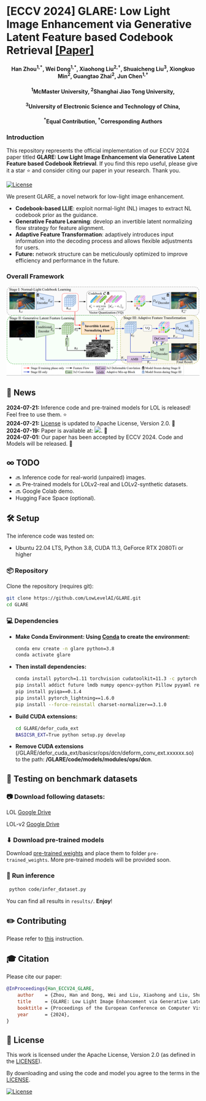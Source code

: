 #  [ECCV 2024] GLARE: Low Light Image Enhancement via Generative Latent Feature based Codebook Retrieval [[Paper]](https://arxiv.org/pdf/2407.12431)

<h4 align="center">Han Zhou<sup>1,*</sup>, Wei Dong<sup>1,*</sup>, Xiaohong Liu<sup>2,&dagger;</sup>, Shuaicheng Liu<sup>3</sup>, Xiongkuo Min<sup>2</sup>, Guangtao Zhai<sup>2</sup>, Jun Chen<sup>1,&dagger;</sup></center>
<h4 align="center"><sup>1</sup>McMaster University, <sup>2</sup>Shanghai Jiao Tong University, 
<h4 align="center"><sup>3</sup>University of Electronic Science and Technology of China,</center></center>
<h4 align="center"><sup>*</sup>Equal Contribution, <sup>&dagger;</sup>Corresponding Authors</center></center>


### Introduction
This repository represents the official implementation of our ECCV 2024 paper titled **GLARE: Low Light Image Enhancement via Generative Latent Feature based Codebook Retrieval**. If you find this repo useful, please give it a star ⭐ and consider citing our paper in your research. Thank you.

[![License](https://img.shields.io/badge/License-Apache--2.0-929292)](https://www.apache.org/licenses/LICENSE-2.0)

We present GLARE, a novel network for low-light image enhancement.

- **Codebook-based LLIE**: exploit normal-light (NL) images to extract NL codebook prior as the guidance.
- **Generative Feature Learning**: develop an invertible latent normalizing flow strategy for feature alignment.
- **Adaptive Feature Transformation**: adaptively introduces input information into the decoding process and allows flexible adjustments for users. 
- **Future:** network structure can be meticulously optimized to improve efficiency and performance in the future.

### Overall Framework
![teaser](images/framework.png)

## 📢 News
**2024-07-21:** Inference code and pre-trained models for LOL is released! Feel free to use them. ⭐ <br>
**2024-07-21:** [License](LICENSE.txt) is updated to Apache License, Version 2.0. 💫 <br>
**2024-07-19:** Paper is available at: <a href="https://arxiv.org/pdf/2407.12431"><img src="https://img.shields.io/badge/arXiv-PDF-b31b1b" height="16"></a>. :tada: <br>
**2024-07-01:** Our paper has been accepted by ECCV 2024. Code and Models will be released. :rocket:<br>


## ∞ TODO
- 🔜 Inference code for real-world (unpaired) images.
- 🔜 Pre-trained models for LOLv2-real and LOLv2-synthetic datasets.
- 🔜 Google Colab demo.
- Hugging Face Space (optional).

## 🛠️ Setup

The inference code was tested on:

- Ubuntu 22.04 LTS, Python 3.8, CUDA 11.3, GeForce RTX 2080Ti or higher

### 📦 Repository

Clone the repository (requires git):

```bash
git clone https://github.com/LowLevelAI/GLARE.git
cd GLARE
```

### 💻 Dependencies

- **Make Conda Environment: Using [Conda](https://conda.io/projects/conda/en/latest/user-guide/tasks/manage-environments.html) to create the environment:** 

    ```bash
    conda env create -n glare python=3.8
    conda activate glare
    ```
- **Then install dependencies:**

  ```bash
  conda install pytorch=1.11 torchvision cudatoolkit=11.3 -c pytorch
  pip install addict future lmdb numpy opencv-python Pillow pyyaml requests scikit-image scipy tqdm yapf einops tb-nightly natsort
  pip install pyiqa==0.1.4 
  pip install pytorch_lightning==1.6.0
  pip install --force-reinstall charset-normalizer==3.1.0
  ```

- **Build CUDA extensions:**
  
  ```bash
  cd GLARE/defor_cuda_ext
  BASICSR_EXT=True python setup.py develop
  ```

- **Remove CUDA extensions** (/GLARE/defor_cuda_ext/basicsr/ops/dcn/deform_conv_ext.xxxxxx.so) to the path: **/GLARE/code/models/modules/ops/dcn**.


## 🏃 Testing on benchmark datasets

### 📷 Download following datasets:

LOL [Google Drive](https://drive.google.com/file/d/1L-kqSQyrmMueBh_ziWoPFhfsAh50h20H/view?usp=sharing)

LOL-v2 [Google Drive](https://drive.google.com/file/d/1Ou9EljYZW8o5dbDCf9R34FS8Pd8kEp2U/view?usp=sharing)



### ⬇ Download pre-trained models

Download [pre-trained weights](https://drive.google.com/drive/folders/1DuATvqpNgRGlPq5_LvvzghkFdFL9sYvq) and place them to folder `pre-trained_weights`. More pre-trained models will be provided soon.

### 🚀 Run inference

```bash
 python code/infer_dataset.py
```

You can find all results in `results/`. **Enjoy**!


## ✏️ Contributing

Please refer to [this](CONTRIBUTING.md) instruction.

## 🎓 Citation

Please cite our paper:

```bibtex
@InProceedings{Han_ECCV24_GLARE,
    author    = {Zhou, Han and Dong, Wei and Liu, Xiaohong and Liu, Shuaicheng and Min, Xiongkuo and Zhai, Guangtao and Chen, Jun},
    title     = {GLARE: Low Light Image Enhancement via Generative Latent Feature based Codebook Retrieval},
    booktitle = {Proceedings of the European Conference on Computer Vision (ECCV)},
    year      = {2024},
}
```

## 🎫 License

This work is licensed under the Apache License, Version 2.0 (as defined in the [LICENSE](LICENSE.txt)).

By downloading and using the code and model you agree to the terms in the  [LICENSE](LICENSE.txt).

[![License](https://img.shields.io/badge/License-Apache--2.0-929292)](https://www.apache.org/licenses/LICENSE-2.0)


